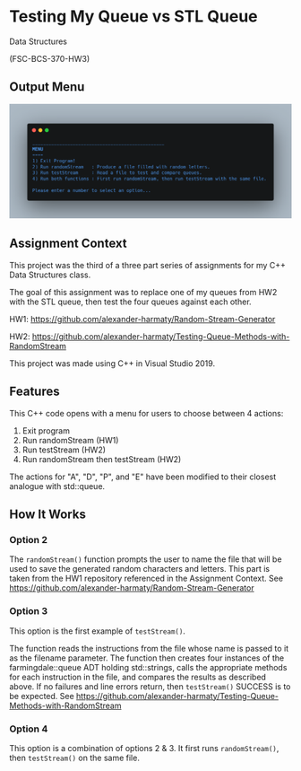 # Testing My Queue vs STL Queue

Data Structures

(FSC-BCS-370-HW3)

## Output Menu

![output](outputMenu.png)

## Assignment Context

This project was the third of a three part series of assignments for my C++ Data Structures class.

The goal of this assignment was to replace one of my queues from HW2 with the STL queue, then test the four queues against each other.

HW1: https://github.com/alexander-harmaty/Random-Stream-Generator

HW2: https://github.com/alexander-harmaty/Testing-Queue-Methods-with-RandomStream

This project was made using C++ in Visual Studio 2019.

## Features

This C++ code opens with a menu for users to choose between 4 actions:
1. Exit program
2. Run randomStream (HW1)
3. Run testStream (HW2)
4. Run randomStream then testStream (HW2)

The actions for "A", "D", "P", and "E"  have been modified to their closest analogue with std::queue.

## How It Works

### Option 2

The `randomStream()` function prompts the user to name the file that will be used to save the generated random characters and letters.
This part is taken from the HW1 repository referenced in the Assignment Context.
See https://github.com/alexander-harmaty/Random-Stream-Generator

### Option 3

This option is the first example of `testStream()`.

The function reads the instructions from the file whose name is passed to it as the filename parameter. 
The function then creates four instances of the farmingdale::queue ADT holding std::strings, calls the appropriate methods for each instruction in the file, and compares the results as described above.
If no failures and line errors return, then `testStream()` SUCCESS is to be expected.
See https://github.com/alexander-harmaty/Testing-Queue-Methods-with-RandomStream

### Option 4

This option is a combination of options 2 & 3.
It first runs `randomStream()`, then `testStream()` on the same file.

